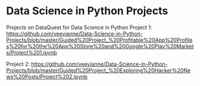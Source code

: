 # Data Science in Python Projects
 Projects on DataQuest for Data Science in Python
Project 1: https://github.com/veevianne/Data-Science-in-Python-Projects/blob/master/Guided%20Project_%20Profitable%20App%20Profiles%20for%20the%20App%20Store%20and%20Google%20Play%20Markets/Project%201.ipynb


Project 2: https://github.com/veevianne/Data-Science-in-Python-Projects/blob/master/Guided%20Project_%20Exploring%20Hacker%20News%20Posts/Project%202.ipynb
